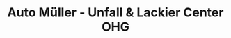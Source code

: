 ---
title: "Auto Müller - Unfall & Lackier Center OHG"
url: /endingen-am-kaiserstuhl/auto-mueller-unfall-und-lackier-center-ohg/
shop: Autohaus
---